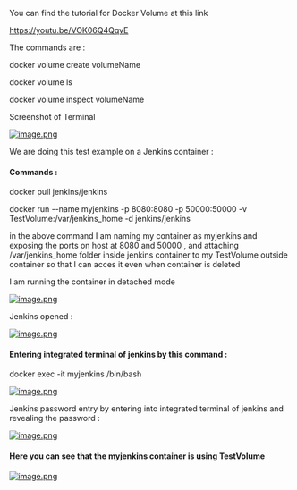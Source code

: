 You can find the tutorial for Docker Volume at this link 

https://youtu.be/VOK06Q4QqvE

The commands are : 

docker volume create volumeName

docker volume ls

docker volume inspect volumeName

Screenshot of Terminal 

[![image.png](https://i.postimg.cc/FzpVg4B2/image.png)](https://postimg.cc/QKB7hRsb)

We are doing this test example on a Jenkins container :

#### Commands : 

docker pull jenkins/jenkins

docker run --name myjenkins -p 8080:8080 -p 50000:50000 -v TestVolume:/var/jenkins_home -d jenkins/jenkins

in the above command I am naming my container as myjenkins and exposing the ports on host at 8080 and 50000 , and attaching /var/jenkins_home folder inside jenkins container to my TestVolume outside container so that I can acces it even when container is deleted

I am running the container in detached mode

[![image.png](https://i.postimg.cc/HscvQJ2m/image.png)](https://postimg.cc/F7vxvH8C)

Jenkins opened : 

[![image.png](https://i.postimg.cc/ncT7hxgD/image.png)](https://postimg.cc/0bMrVT8k)

#### Entering integrated terminal of jenkins by this command : 

docker exec -it myjenkins /bin/bash

[![image.png](https://i.postimg.cc/QxS4GRq6/image.png)](https://postimg.cc/bsDH1VWb)

Jenkins password entry by entering into integrated terminal of jenkins and revealing the password : 


[![image.png](https://i.postimg.cc/XNkBs3Vz/image.png)](https://postimg.cc/bddvv7Sx)

#### Here you can see that the myjenkins container is using TestVolume

[![image.png](https://i.postimg.cc/CKMwLTyz/image.png)](https://postimg.cc/75RFmRZk)

